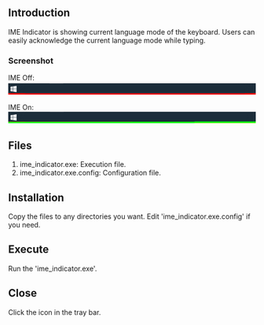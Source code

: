 ## Introduction

IME Indicator is showing current language mode of the keyboard.
Users can easily acknowledge the current language mode while typing.

### Screenshot

IME Off:
![IME Off](ime_indicator_off.png)

IME On:
![IME On](ime_indicator_on.png)

## Files

1. ime_indicator.exe: Execution file.
1. ime_indicator.exe.config: Configuration file.

## Installation

Copy the files to any directories you want.
Edit 'ime_indicator.exe.config' if you need.

## Execute

Run the 'ime_indicator.exe'.

## Close

Click the icon in the tray bar.
